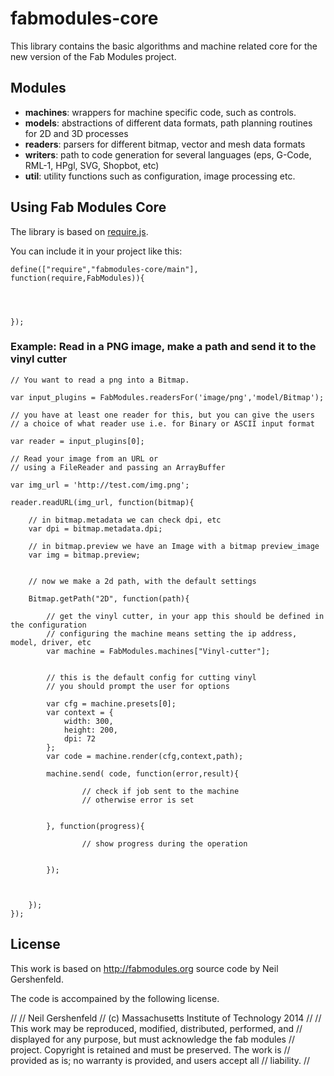 # fabmodules-core

This library contains the basic algorithms and machine related core for the new version of the Fab Modules project.

## Modules

   - **machines**: wrappers for machine specific code, such as controls.
   - **models**: abstractions of different data formats, path planning routines for 2D and 3D processes
   - **readers**: parsers for different bitmap, vector and mesh data formats
   - **writers**: path to code generation for several languages (eps, G-Code, RML-1, HPgl, SVG, Shopbot, etc)
   - **util**: utility functions such as configuration, image processing etc.
   
   
## Using Fab Modules Core

The library is based on [require.js](http://requirejs.org).

You can include it in your project like this:

    define(["require","fabmodules-core/main"], function(require,FabModules)){
    
        
    
    
    });

### Example: Read in a PNG image, make a path and send it to the vinyl cutter

    // You want to read a png into a Bitmap. 

    var input_plugins = FabModules.readersFor('image/png','model/Bitmap');

    // you have at least one reader for this, but you can give the users
    // a choice of what reader use i.e. for Binary or ASCII input format
    
    var reader = input_plugins[0];
    
    // Read your image from an URL or
    // using a FileReader and passing an ArrayBuffer
    
    var img_url = 'http://test.com/img.png';
    
    reader.readURL(img_url, function(bitmap){
    
        // in bitmap.metadata we can check dpi, etc
        var dpi = bitmap.metadata.dpi;
        
        // in bitmap.preview we have an Image with a bitmap preview_image
        var img = bitmap.preview;
        
        
        // now we make a 2d path, with the default settings
        
        Bitmap.getPath("2D", function(path){
        
            // get the vinyl cutter, in your app this should be defined in the configuration
            // configuring the machine means setting the ip address, model, driver, etc
            var machine = FabModules.machines["Vinyl-cutter"];
                    
            
            // this is the default config for cutting vinyl
            // you should prompt the user for options
                
            var cfg = machine.presets[0]; 
            var context = {
                width: 300,
                height: 200,
                dpi: 72
            };
            var code = machine.render(cfg,context,path);           
                     
            machine.send( code, function(error,result){
        
                    // check if job sent to the machine
                    // otherwise error is set
        
        
            }, function(progress){
                 
                    // show progress during the operation
                 
                 
            });                
            
        

        });
    });
    
    



## License

This work is based on http://fabmodules.org source code by Neil Gershenfeld. 

The code is accompained by the following license. 

//
// Neil Gershenfeld 
// (c) Massachusetts Institute of Technology 2014
// 
// This work may be reproduced, modified, distributed, performed, and 
// displayed for any purpose, but must acknowledge the fab modules 
// project. Copyright is retained and must be preserved. The work is 
// provided as is; no warranty is provided, and users accept all 
// liability.
//


